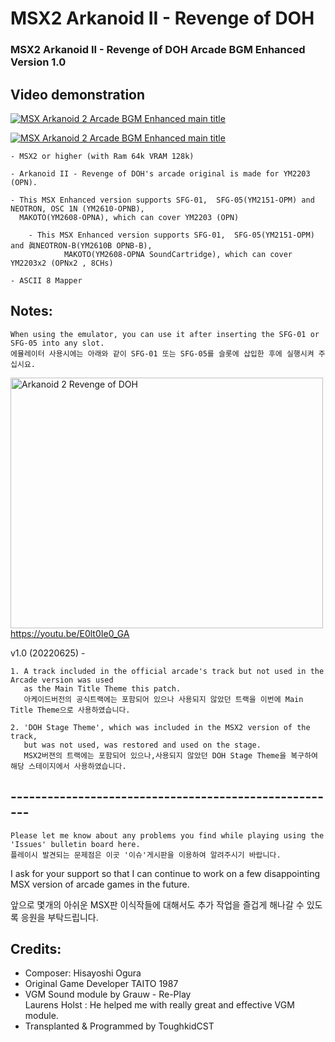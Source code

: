 # MSX2 Arkanoid II - Revenge of DOH
### MSX2 Arkanoid II - Revenge of DOH Arcade BGM Enhanced Version 1.0


## Video demonstration

[![MSX Arkanoid 2 Arcade BGM Enhanced main title](https://yt-embed.herokuapp.com/embed?v=E0lt0Ie0_GA)](https://www.youtube.com/watch?v=E0lt0Ie0_GA "MSX Arkanoid 2 Arcade BGM Enhanced main title ")

[![MSX Arkanoid 2 Arcade BGM Enhanced main title](https://yt-embed.herokuapp.com/embed?v=lZf2j9udsEM)](https://www.youtube.com/watch?v=lZf2j9udsEM "MSX Arkanoid 2 Arcade BGM Enhanced main title ")



	- MSX2 or higher (with Ram 64k VRAM 128k) 
 
	- Arkanoid II - Revenge of DOH's arcade original is made for YM2203 (OPN).

	- This MSX Enhanced version supports SFG-01,  SFG-05(YM2151-OPM) and NEOTRON, OSC 1N (YM2610-OPNB), 
	  MAKOTO(YM2608-OPNA), which can cover YM2203 (OPN)

        - This MSX Enhanced version supports SFG-01,  SFG-05(YM2151-OPM) and 眞NEOTRON-B(YM2610B OPNB-B), 
                MAKOTO(YM2608-OPNA SoundCartridge), which can cover YM2203x2 (OPNx2 , 8CHs)
		
	- ASCII 8 Mapper



## Notes:

	When using the emulator, you can use it after inserting the SFG-01 or SFG-05 into any slot.
	에뮬레이터 사용시에는 아래와 같이 SFG-01 또는 SFG-05를 슬롯에 삽입한 후에 실행시켜 주십시요. 

<a data-flickr-embed="true" href="https://youtu.be/E0lt0Ie0_GA" title="Arkanoid 2 Revenge of DOH"><img src="https://live.staticflickr.com/65535/52169917790_79afc1e92e.jpg" width="500" height="401" alt="Arkanoid 2 Revenge of DOH"></a> https://youtu.be/E0lt0Ie0_GA
    
   
v1.0 (20220625) -
   	
	1. A track included in the official arcade's track but not used in the Arcade version was used 
	   as the Main Title Theme this patch.
	   아케이드버전의 공식트랙에는 포함되어 있으나 사용되지 않았던 트랙을 이번에 Main Title Theme으로 사용하였습니다. 
	
	2. 'DOH Stage Theme', which was included in the MSX2 version of the track, 
	   but was not used, was restored and used on the stage.
	   MSX2버젼의 트랙에는 포함되어 있으나,사용되지 않았던 DOH Stage Theme을 복구하여 해당 스테이지에서 사용하였습니다. 
	

## ------------------------------------------------------
  
  
    Please let me know about any problems you find while playing using the 'Issues' bulletin board here.
    플레이시 발견되는 문제점은 이곳 '이슈'게시판을 이용하여 알려주시기 바랍니다. 
    
    
I ask for your support so that 
            I can continue to work on a few disappointing MSX version of arcade games in the future.

앞으로 몇개의 아쉬운 MSX판 이식작들에 대해서도 추가 작업을 즐겁게 해나갈 수 있도록 응원을 부탁드립니다. 


## Credits:

- Composer: Hisayoshi Ogura
- Original Game Developer TAITO 1987
- VGM Sound module by Grauw - Re-Play                           
  Laurens Holst : He helped me with really great and effective VGM module.
- Transplanted & Programmed by ToughkidCST 
